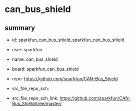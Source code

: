 # can_bus_shield
 
## summary 
* id: sparkfun_can_bus_shield_sparkfun_can_bus_shield
* user: sparkfun
* name: can_bus_shield
* board: sparkfun_can_bus_shield
* repo: https://github.com/sparkfun/CAN-Bus_Shield



* src_file_repo_sch: 
* src_file_repo_sch_link: https://github.com/sparkfun/CAN-Bus_Shield/tree/master/






